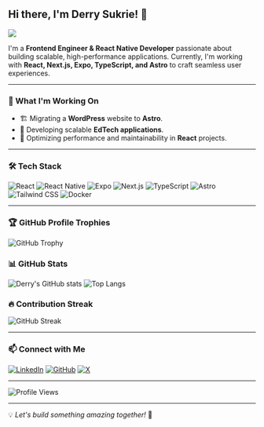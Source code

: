 ## Hi there, I'm Derry Sukrie! 👋

<img src="https://readme-typing-svg.herokuapp.com?font=Fira+Code&weight=500&pause=1000&color=36BCF7&width=500&lines=Frontend+Engineer+%7C+React+Native+Developer;Building+Scalable+and+Performant+Apps"/>

I'm a **Frontend Engineer & React Native Developer** passionate about building scalable, high-performance applications. Currently, I'm working with **React, Next.js, Expo, TypeScript, and Astro** to craft seamless user experiences.

---

### 🚀 What I'm Working On
- 🏗 Migrating a **WordPress** website to **Astro**.
- 📱 Developing scalable **EdTech applications**.
- 🔧 Optimizing performance and maintainability in **React** projects.

---

### 🛠 Tech Stack
![React](https://img.shields.io/badge/React-20232A?style=for-the-badge&logo=react&logoColor=61DAFB)
![React Native](https://img.shields.io/badge/React_Native-20232A?style=for-the-badge&logo=react&logoColor=61DAFB)
![Expo](https://img.shields.io/badge/Expo-000020?style=for-the-badge&logo=expo&logoColor=white)
![Next.js](https://img.shields.io/badge/Next.js-000000?style=for-the-badge&logo=next.js&logoColor=white)
![TypeScript](https://img.shields.io/badge/TypeScript-007ACC?style=for-the-badge&logo=typescript&logoColor=white)
![Astro](https://img.shields.io/badge/Astro-FF5D01?style=for-the-badge&logo=astro&logoColor=white)
![Tailwind CSS](https://img.shields.io/badge/Tailwind_CSS-38B2AC?style=for-the-badge&logo=tailwind-css&logoColor=white)
![Docker](https://img.shields.io/badge/Docker-2496ED?style=for-the-badge&logo=docker&logoColor=white)

---

### 🏆 GitHub Profile Trophies
![GitHub Trophy](https://github-profile-trophy.vercel.app/?username=derrysukrie&theme=radical&no-bg=true&no-frame=true)

### 📊 GitHub Stats
![Derry's GitHub stats](https://github-readme-stats.vercel.app/api?username=derrysukrie&show_icons=true&theme=radical)
![Top Langs](https://github-readme-stats.vercel.app/api/top-langs/?username=derrysukrie&layout=compact&theme=radical)

### 🔥 Contribution Streak
![GitHub Streak](https://github-readme-streak-stats.herokuapp.com/?user=derrysukrie&theme=radical)

---

### 📫 Connect with Me
[![LinkedIn](https://img.shields.io/badge/LinkedIn-0A66C2?style=for-the-badge&logo=linkedin&logoColor=white)](https://linkedin.com/in/derrysukrie)
[![GitHub](https://img.shields.io/badge/GitHub-181717?style=for-the-badge&logo=github&logoColor=white)](https://github.com/derrysukrie)
[![X](https://img.shields.io/badge/Twitter-1DA1F2?style=for-the-badge&logo=twitter&logoColor=white)](https://twitter.com/derrsuk)

---

![Profile Views](https://komarev.com/ghpvc/?username=derrysukrie&color=blue&style=flat)

---
💡 _Let's build something amazing together!_ 🚀

